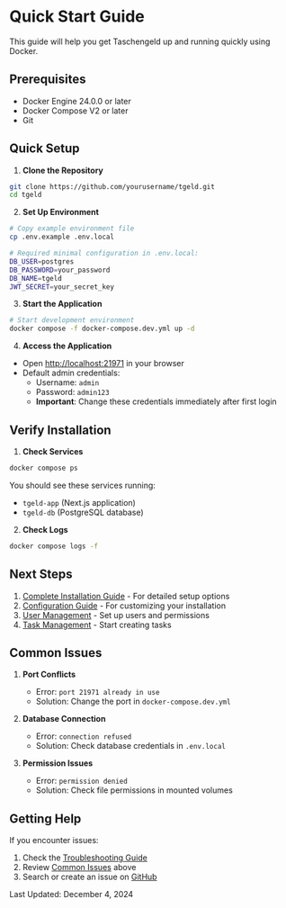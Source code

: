 # Quick Start Guide

This guide will help you get Taschengeld up and running quickly using Docker.

## Prerequisites

- Docker Engine 24.0.0 or later
- Docker Compose V2 or later
- Git

## Quick Setup

1. **Clone the Repository**

```bash
git clone https://github.com/yourusername/tgeld.git
cd tgeld
```

2. **Set Up Environment**

```bash
# Copy example environment file
cp .env.example .env.local

# Required minimal configuration in .env.local:
DB_USER=postgres
DB_PASSWORD=your_password
DB_NAME=tgeld
JWT_SECRET=your_secret_key
```

3. **Start the Application**

```bash
# Start development environment
docker compose -f docker-compose.dev.yml up -d
```

4. **Access the Application**

- Open [http://localhost:21971](http://localhost:21971) in your browser
- Default admin credentials:
  - Username: `admin`
  - Password: `admin123`
  - **Important**: Change these credentials immediately after first login

## Verify Installation

1. **Check Services**

```bash
docker compose ps
```

You should see these services running:

- `tgeld-app` (Next.js application)
- `tgeld-db` (PostgreSQL database)

2. **Check Logs**

```bash
docker compose logs -f
```

## Next Steps

1. [Complete Installation Guide](installation.md) - For detailed setup options
2. [Configuration Guide](configuration.md) - For customizing your installation
3. [User Management](../4-features/user-management.md) - Set up users and permissions
4. [Task Management](../4-features/task-management.md) - Start creating tasks

## Common Issues

1. **Port Conflicts**

   - Error: `port 21971 already in use`
   - Solution: Change the port in `docker-compose.dev.yml`

2. **Database Connection**

   - Error: `connection refused`
   - Solution: Check database credentials in `.env.local`

3. **Permission Issues**
   - Error: `permission denied`
   - Solution: Check file permissions in mounted volumes

## Getting Help

If you encounter issues:

1. Check the [Troubleshooting Guide](../5-maintenance/troubleshooting.md)
2. Review [Common Issues](#common-issues) above
3. Search or create an issue on [GitHub](https://github.com/yourusername/tgeld/issues)

Last Updated: December 4, 2024
